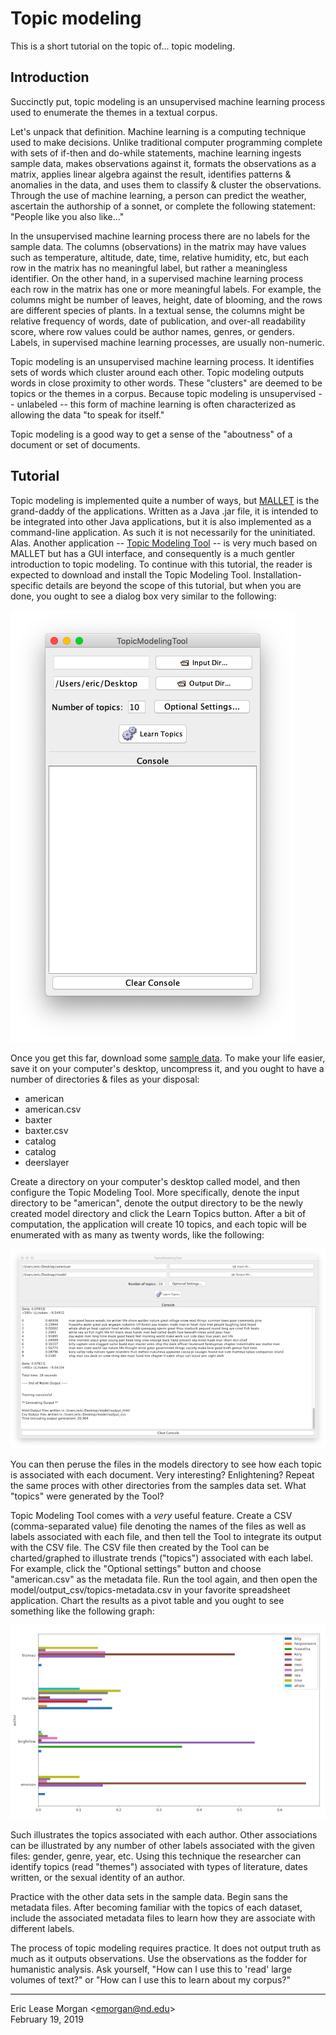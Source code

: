 

# Topic modeling

This is a short tutorial on the topic of... topic modeling.


## Introduction

Succinctly put, topic modeling is an unsupervised machine learning process used to enumerate the themes in a textual corpus.

Let's unpack that definition. Machine learning is a computing technique used to make decisions. Unlike traditional computer programming complete with sets of if-then and do-while statements, machine learning ingests sample data, makes observations against it, formats the observations as a matrix, applies linear algebra against the result, identifies patterns &amp; anomalies in the data, and uses them to classify &amp; cluster the observations. Through the use of machine learning, a person can predict the weather, ascertain the authorship of a sonnet, or complete the following statement: "People like you also like..."

In the unsupervised machine learning process there are no labels for the sample data. The columns (observations) in the matrix may have values such as temperature, altitude, date, time, relative humidity, etc, but each row in the matrix has no meaningful label, but rather a meaningless identifier. On the other hand, in a supervised machine learning process each row in the matrix has one or more meaningful labels. For example, the columns might be number of leaves, height, date of blooming, and the rows are different species of plants. In a textual sense, the columns might be relative frequency of words, date of publication, and over-all readability score, where row values could be author names, genres, or genders. Labels, in supervised machine learning processes, are usually non-numeric. 

Topic modeling is an unsupervised machine learning process. It identifies sets of words which cluster around each other. Topic modeling outputs words in close proximity to other words. These "clusters" are deemed to be topics or the themes in a corpus. Because topic modeling is unsupervised -- unlabeled -- this form of machine learning is often characterized as allowing the data "to speak for itself."

Topic modeling is a good way to get a sense of the "aboutness" of a document or set of documents.


## Tutorial

Topic modeling is implemented quite a number of ways, but [MALLET](http://mallet.cs.umass.edu) is the grand-daddy of the applications. Written as a Java .jar file, it is intended to be integrated into other Java applications, but it is also implemented as a command-line application. As such it is not necessarily for the uninitiated. Alas. Another application -- [Topic Modeling Tool](https://github.com/senderle/topic-modeling-tool) -- is very much based on MALLET but has a GUI interface, and consequently is a much gentler introduction to topic modeling. To continue with this tutorial, the reader is expected to download and install the Topic Modeling Tool. Installation-specific details are beyond the scope of this tutorial, but when you are done, you ought to see a dialog box very similar to the following:

![GUI](./images/image-01.png "image")

Once you get this far, download some [sample data](https://osf.io/fyqh8/?view_only=96827ce8db844cb4ab352f07bd5ebad0). To make your life easier, save it on your computer's desktop, uncompress it, and you ought to have a number of directories &amp; files as your disposal:

   * american
   * american.csv
   * baxter
   * baxter.csv
   * catalog
   * catalog
   * deerslayer
   
Create a directory on your computer's desktop called model, and then configure the Topic Modeling Tool. More specifically, denote the input directory to be "american", denote the output directory to be the newly created model directory and click the Learn Topics button. After a bit of computation, the application will create 10 topics, and each topic will be enumerated with as many as twenty words, like the following:

![GUI](./images/image-02.png "image")

You can then peruse the files in the models directory to see how each topic is associated with each document. Very interesting? Enlightening? Repeat the same proces with other directories from the samples data set. What "topics" were generated by the Tool?

Topic Modeling Tool comes with a <em>very</em> useful feature. Create a CSV (comma-separated value) file denoting the names of the files as well as labels associated with each file, and then tell the Tool to integrate its output with the CSV file. The CSV file then created by the Tool can be charted/graphed to illustrate trends ("topics") associated with each label. For example, click the "Optional settings" button and choose "american.csv" as the metadata file. Run the tool again, and then open the model/output_csv/topics-metadata.csv in your favorite spreadsheet application. Chart the results as a pivot table and you ought to see something like the following graph:

![GUI](./images/chart.png "image")

Such illustrates the topics associated with each author. Other associations can be illustrated by any number of other labels associated with the given files: gender, genre, year, etc. Using this technique the researcher can identify topics (read "themes") associated with types of literature, dates written, or the sexual identity of an author.

Practice with the other data sets in the sample data. Begin sans the metadata files. After becoming familiar with the topics of each dataset, include the associated metadata files to learn how they are associate with different labels.

The process of topic modeling requires practice. It does not output truth as much as it outputs observations. Use the observations as the fodder for humanistic analysis. Ask yourself, "How can I use this to 'read' large volumes of text?" or "How can I use this to learn about my corpus?"

--- 
Eric Lease Morgan &lt;emorgan@nd.edu&gt;  
February 19, 2019

